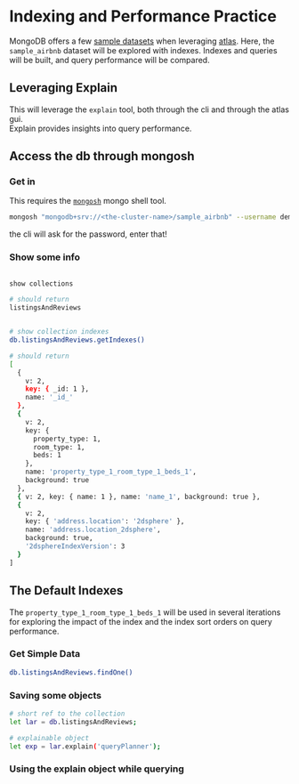 # Indexing and Performance Practice

MongoDB offers a few [sample datasets](https://docs.atlas.mongodb.com/sample-data/available-sample-datasets/) when leveraging [atlas](https://docs.atlas.mongodb.com/). Here, the `sample_airbnb` dataset will be explored with indexes. Indexes and queries will be built, and query performance will be compared.

## Leveraging Explain

This will leverage the `explain` tool, both through the cli and through the atlas gui.  
Explain provides insights into query performance.

## Access the db through mongosh

### Get in

This requires the [`mongosh`](https://docs.mongodb.com/mongodb-shell/install/) mongo shell tool.

```bash
mongosh "mongodb+srv://<the-cluster-name>/sample_airbnb" --username demo_user
```

the cli will ask for the password, enter that!

### Show some info

```bash

show collections

# should return
listingsAndReviews


# show collection indexes
db.listingsAndReviews.getIndexes()

# should return
[
  {
    v: 2,
    key: { _id: 1 },
    name: '_id_'
  },
  {
    v: 2,
    key: {
      property_type: 1,
      room_type: 1,
      beds: 1
    },
    name: 'property_type_1_room_type_1_beds_1',
    background: true
  },
  { v: 2, key: { name: 1 }, name: 'name_1', background: true },
  {
    v: 2,
    key: { 'address.location': '2dsphere' },
    name: 'address.location_2dsphere',
    background: true,
    '2dsphereIndexVersion': 3
  }
]
```

## The Default Indexes

The `property_type_1_room_type_1_beds_1` will be used in several iterations for exploring the impact of the index and the index sort orders on query performance.

### Get Simple Data

```bash
db.listingsAndReviews.findOne()
```

### Saving some objects

```bash
# short ref to the collection
let lar = db.listingsAndReviews;

# explainable object
let exp = lar.explain('queryPlanner');

```

### Using the explain object while querying
